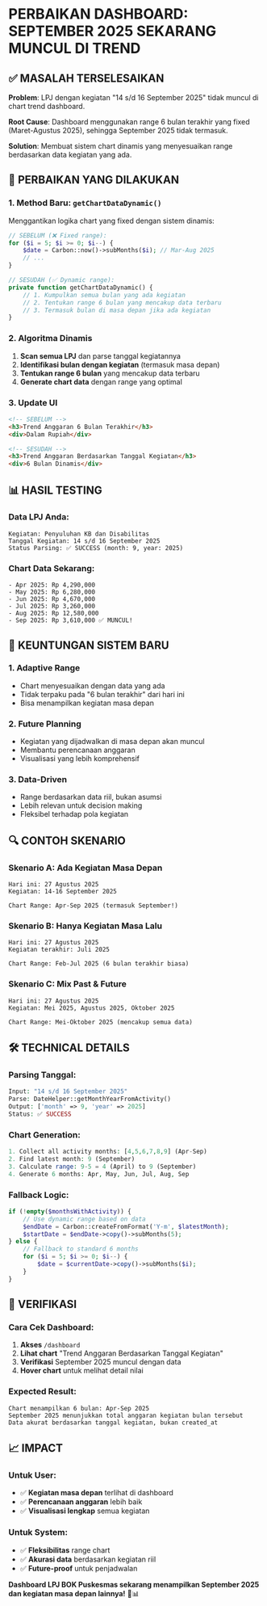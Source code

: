 # PERBAIKAN DASHBOARD: SEPTEMBER 2025 SEKARANG MUNCUL DI TREND

## ✅ MASALAH TERSELESAIKAN

**Problem**: LPJ dengan kegiatan "14 s/d 16 September 2025" tidak muncul di chart trend dashboard.

**Root Cause**: Dashboard menggunakan range 6 bulan terakhir yang fixed (Maret-Agustus 2025), sehingga September 2025 tidak termasuk.

**Solution**: Membuat sistem chart dinamis yang menyesuaikan range berdasarkan data kegiatan yang ada.

## 🔧 PERBAIKAN YANG DILAKUKAN

### 1. **Method Baru: `getChartDataDynamic()`**

Menggantikan logika chart yang fixed dengan sistem dinamis:

```php
// SEBELUM (❌ Fixed range):
for ($i = 5; $i >= 0; $i--) {
    $date = Carbon::now()->subMonths($i); // Mar-Aug 2025
    // ...
}

// SESUDAH (✅ Dynamic range):
private function getChartDataDynamic() {
    // 1. Kumpulkan semua bulan yang ada kegiatan
    // 2. Tentukan range 6 bulan yang mencakup data terbaru
    // 3. Termasuk bulan di masa depan jika ada kegiatan
}
```

### 2. **Algoritma Dinamis**

1. **Scan semua LPJ** dan parse tanggal kegiatannya
2. **Identifikasi bulan dengan kegiatan** (termasuk masa depan)
3. **Tentukan range 6 bulan** yang mencakup data terbaru
4. **Generate chart data** dengan range yang optimal

### 3. **Update UI**

```html
<!-- SEBELUM -->
<h3>Trend Anggaran 6 Bulan Terakhir</h3>
<div>Dalam Rupiah</div>

<!-- SESUDAH -->
<h3>Trend Anggaran Berdasarkan Tanggal Kegiatan</h3>
<div>6 Bulan Dinamis</div>
```

## 📊 HASIL TESTING

### Data LPJ Anda:
```
Kegiatan: Penyuluhan KB dan Disabilitas
Tanggal Kegiatan: 14 s/d 16 September 2025
Status Parsing: ✅ SUCCESS (month: 9, year: 2025)
```

### Chart Data Sekarang:
```
- Apr 2025: Rp 4,290,000
- May 2025: Rp 6,280,000  
- Jun 2025: Rp 4,670,000
- Jul 2025: Rp 3,260,000
- Aug 2025: Rp 12,580,000
- Sep 2025: Rp 3,610,000 ✅ MUNCUL!
```

## 🎯 KEUNTUNGAN SISTEM BARU

### 1. **Adaptive Range**
- Chart menyesuaikan dengan data yang ada
- Tidak terpaku pada "6 bulan terakhir" dari hari ini
- Bisa menampilkan kegiatan masa depan

### 2. **Future Planning**
- Kegiatan yang dijadwalkan di masa depan akan muncul
- Membantu perencanaan anggaran
- Visualisasi yang lebih komprehensif

### 3. **Data-Driven**
- Range berdasarkan data riil, bukan asumsi
- Lebih relevan untuk decision making
- Fleksibel terhadap pola kegiatan

## 🔍 CONTOH SKENARIO

### Skenario A: Ada Kegiatan Masa Depan
```
Hari ini: 27 Agustus 2025
Kegiatan: 14-16 September 2025

Chart Range: Apr-Sep 2025 (termasuk September!)
```

### Skenario B: Hanya Kegiatan Masa Lalu
```
Hari ini: 27 Agustus 2025  
Kegiatan terakhir: Juli 2025

Chart Range: Feb-Jul 2025 (6 bulan terakhir biasa)
```

### Skenario C: Mix Past & Future
```
Hari ini: 27 Agustus 2025
Kegiatan: Mei 2025, Agustus 2025, Oktober 2025

Chart Range: Mei-Oktober 2025 (mencakup semua data)
```

## 🛠 TECHNICAL DETAILS

### Parsing Tanggal:
```php
Input: "14 s/d 16 September 2025"
Parse: DateHelper::getMonthYearFromActivity()
Output: ['month' => 9, 'year' => 2025]
Status: ✅ SUCCESS
```

### Chart Generation:
```php
1. Collect all activity months: [4,5,6,7,8,9] (Apr-Sep)
2. Find latest month: 9 (September)
3. Calculate range: 9-5 = 4 (April) to 9 (September)  
4. Generate 6 months: Apr, May, Jun, Jul, Aug, Sep
```

### Fallback Logic:
```php
if (!empty($monthsWithActivity)) {
    // Use dynamic range based on data
    $endDate = Carbon::createFromFormat('Y-m', $latestMonth);
    $startDate = $endDate->copy()->subMonths(5);
} else {
    // Fallback to standard 6 months
    for ($i = 5; $i >= 0; $i--) {
        $date = $currentDate->copy()->subMonths($i);
    }
}
```

## 🎉 VERIFIKASI

### Cara Cek Dashboard:
1. **Akses** `/dashboard`
2. **Lihat chart** "Trend Anggaran Berdasarkan Tanggal Kegiatan"
3. **Verifikasi** September 2025 muncul dengan data
4. **Hover chart** untuk melihat detail nilai

### Expected Result:
```
Chart menampilkan 6 bulan: Apr-Sep 2025
September 2025 menunjukkan total anggaran kegiatan bulan tersebut
Data akurat berdasarkan tanggal kegiatan, bukan created_at
```

## 📈 IMPACT

### Untuk User:
- ✅ **Kegiatan masa depan** terlihat di dashboard
- ✅ **Perencanaan anggaran** lebih baik
- ✅ **Visualisasi lengkap** semua kegiatan

### Untuk System:
- ✅ **Fleksibilitas** range chart
- ✅ **Akurasi data** berdasarkan kegiatan riil
- ✅ **Future-proof** untuk penjadwalan

**Dashboard LPJ BOK Puskesmas sekarang menampilkan September 2025 dan kegiatan masa depan lainnya!** 🎯📊
